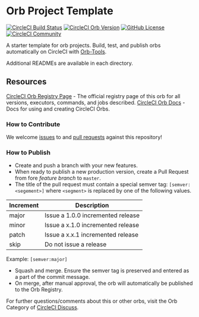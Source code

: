 # Orb Project Template

[![CircleCI Build Status](https://circleci.com/gh/irajtaghlidi/hcloud-cli-orb.svg?style=shield "CircleCI Build Status")](https://circleci.com/gh/irajtaghlidi/hcloud-cli-orb) [![CircleCI Orb Version](https://img.shields.io/badge/endpoint.svg?url=https://badges.circleci.io/orb/irajtaghlidi/hcloud-cli)](https://circleci.com/orbs/registry/orb/irajtaghlidi/hcloud-cli) [![GitHub License](https://img.shields.io/badge/license-MIT-lightgrey.svg)](https://raw.githubusercontent.com/irajtaghlidi/hcloud-cli-orb/master/LICENSE) [![CircleCI Community](https://img.shields.io/badge/community-CircleCI%20Discuss-343434.svg)](https://discuss.circleci.com/c/ecosystem/orbs)



A starter template for orb projects. Build, test, and publish orbs automatically on CircleCI with [Orb-Tools](https://circleci.com/orbs/registry/orb/circleci/orb-tools).

Additional READMEs are available in each directory.



## Resources

[CircleCI Orb Registry Page](https://circleci.com/orbs/registry/orb/irajtaghlidi/hcloud-cli-orb) - The official registry page of this orb for all versions, executors, commands, and jobs described.
[CircleCI Orb Docs](https://circleci.com/docs/2.0/orb-intro/#section=configuration) - Docs for using and creating CircleCI Orbs.

### How to Contribute

We welcome [issues](https://github.com/irajtaghlidi/hcloud-cli-orb/issues) to and [pull requests](https://github.com/irajtaghlidi/hcloud-cli-orb/pulls) against this repository!

### How to Publish
* Create and push a branch with your new features.
* When ready to publish a new production version, create a Pull Request from fore _feature branch_ to `master`.
* The title of the pull request must contain a special semver tag: `[semver:<segement>]` where `<segment>` is replaced by one of the following values.

| Increment | Description|
| ----------| -----------|
| major     | Issue a 1.0.0 incremented release|
| minor     | Issue a x.1.0 incremented release|
| patch     | Issue a x.x.1 incremented release|
| skip      | Do not issue a release|

Example: `[semver:major]`

* Squash and merge. Ensure the semver tag is preserved and entered as a part of the commit message.
* On merge, after manual approval, the orb will automatically be published to the Orb Registry.


For further questions/comments about this or other orbs, visit the Orb Category of [CircleCI Discuss](https://discuss.circleci.com/c/orbs).

